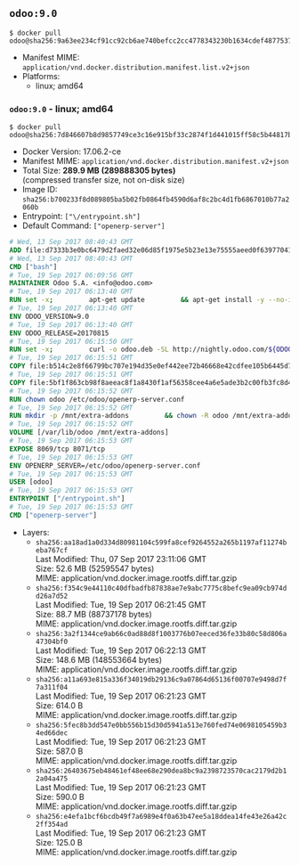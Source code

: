## `odoo:9.0`

```console
$ docker pull odoo@sha256:9a63ee234cf91cc92cb6ae740befcc2cc4778343230b1634cdef487753759085
```

-	Manifest MIME: `application/vnd.docker.distribution.manifest.list.v2+json`
-	Platforms:
	-	linux; amd64

### `odoo:9.0` - linux; amd64

```console
$ docker pull odoo@sha256:7d846607b8d9857749ce3c16e915bf33c2874f1d441015ff58c5b44817bb1730
```

-	Docker Version: 17.06.2-ce
-	Manifest MIME: `application/vnd.docker.distribution.manifest.v2+json`
-	Total Size: **289.9 MB (289888305 bytes)**  
	(compressed transfer size, not on-disk size)
-	Image ID: `sha256:b700233f8d089805ba5b02fb0864fb4590d6af8c2bc4d1fb6867010b77a2060b`
-	Entrypoint: `["\/entrypoint.sh"]`
-	Default Command: `["openerp-server"]`

```dockerfile
# Wed, 13 Sep 2017 08:40:43 GMT
ADD file:d7333b3e0bc6479d2faed32e06d85f1975e5b23e13e75555aeed0f639770413b in / 
# Wed, 13 Sep 2017 08:40:43 GMT
CMD ["bash"]
# Tue, 19 Sep 2017 06:09:56 GMT
MAINTAINER Odoo S.A. <info@odoo.com>
# Tue, 19 Sep 2017 06:13:40 GMT
RUN set -x;         apt-get update         && apt-get install -y --no-install-recommends             ca-certificates             curl             node-less             python-gevent             python-pip             python-renderpm             python-support             python-watchdog         && curl -o wkhtmltox.deb -SL http://nightly.odoo.com/extra/wkhtmltox-0.12.1.2_linux-jessie-amd64.deb         && echo '40e8b906de658a2221b15e4e8cd82565a47d7ee8 wkhtmltox.deb' | sha1sum -c -         && dpkg --force-depends -i wkhtmltox.deb         && apt-get -y install -f --no-install-recommends         && apt-get purge -y --auto-remove -o APT::AutoRemove::RecommendsImportant=false -o APT::AutoRemove::SuggestsImportant=false npm         && rm -rf /var/lib/apt/lists/* wkhtmltox.deb         && pip install psycogreen==1.0
# Tue, 19 Sep 2017 06:13:40 GMT
ENV ODOO_VERSION=9.0
# Tue, 19 Sep 2017 06:13:40 GMT
ENV ODOO_RELEASE=20170815
# Tue, 19 Sep 2017 06:15:50 GMT
RUN set -x;         curl -o odoo.deb -SL http://nightly.odoo.com/${ODOO_VERSION}/nightly/deb/odoo_${ODOO_VERSION}c.${ODOO_RELEASE}_all.deb         && echo '3d3b34cbbcd5f3fb739e85a2c855955322c0f328 odoo.deb' | sha1sum -c -         && dpkg --force-depends -i odoo.deb         && apt-get update         && apt-get -y install -f --no-install-recommends         && rm -rf /var/lib/apt/lists/* odoo.deb
# Tue, 19 Sep 2017 06:15:51 GMT
COPY file:b514c2e8f66799bc707e194d35e0ef442ee72b46668e42cdfee105b6445d7eb0 in / 
# Tue, 19 Sep 2017 06:15:51 GMT
COPY file:5bf1f863cb98f8aeeac8f1a8430f1af56358cee4a6e5ade3b2c00fb3fc8d4162 in /etc/odoo/ 
# Tue, 19 Sep 2017 06:15:52 GMT
RUN chown odoo /etc/odoo/openerp-server.conf
# Tue, 19 Sep 2017 06:15:52 GMT
RUN mkdir -p /mnt/extra-addons         && chown -R odoo /mnt/extra-addons
# Tue, 19 Sep 2017 06:15:52 GMT
VOLUME [/var/lib/odoo /mnt/extra-addons]
# Tue, 19 Sep 2017 06:15:53 GMT
EXPOSE 8069/tcp 8071/tcp
# Tue, 19 Sep 2017 06:15:53 GMT
ENV OPENERP_SERVER=/etc/odoo/openerp-server.conf
# Tue, 19 Sep 2017 06:15:53 GMT
USER [odoo]
# Tue, 19 Sep 2017 06:15:53 GMT
ENTRYPOINT ["/entrypoint.sh"]
# Tue, 19 Sep 2017 06:15:53 GMT
CMD ["openerp-server"]
```

-	Layers:
	-	`sha256:aa18ad1a0d334d80981104c599fa8cef9264552a265b1197af11274beba767cf`  
		Last Modified: Thu, 07 Sep 2017 23:11:06 GMT  
		Size: 52.6 MB (52595547 bytes)  
		MIME: application/vnd.docker.image.rootfs.diff.tar.gzip
	-	`sha256:f354c9e44110c40dfbadfb87838ae7e9abc7775c8befc9ea09cb974dd26a7d52`  
		Last Modified: Tue, 19 Sep 2017 06:21:45 GMT  
		Size: 88.7 MB (88737178 bytes)  
		MIME: application/vnd.docker.image.rootfs.diff.tar.gzip
	-	`sha256:3a2f1344ce9ab66c0ad88d8f1003776b07eeced36fe33b80c58d806a47304bf0`  
		Last Modified: Tue, 19 Sep 2017 06:22:13 GMT  
		Size: 148.6 MB (148553664 bytes)  
		MIME: application/vnd.docker.image.rootfs.diff.tar.gzip
	-	`sha256:a11a693e815a336f34019db29136c9a07864d65136f00707e9498d7f7a311f04`  
		Last Modified: Tue, 19 Sep 2017 06:21:23 GMT  
		Size: 614.0 B  
		MIME: application/vnd.docker.image.rootfs.diff.tar.gzip
	-	`sha256:5fec8b3dd547e0bb556b15d30d5941a513e760fed74e0698105459b34ed66dec`  
		Last Modified: Tue, 19 Sep 2017 06:21:23 GMT  
		Size: 587.0 B  
		MIME: application/vnd.docker.image.rootfs.diff.tar.gzip
	-	`sha256:26403675eb48461ef48ee68e290dea8bc9a2398723570cac2179d2b12a04a475`  
		Last Modified: Tue, 19 Sep 2017 06:21:23 GMT  
		Size: 590.0 B  
		MIME: application/vnd.docker.image.rootfs.diff.tar.gzip
	-	`sha256:e4efa1bcf6bcdb49f7a6989e4f0a63b47ee5a18ddea14fe43e26a42c2ff354ad`  
		Last Modified: Tue, 19 Sep 2017 06:21:23 GMT  
		Size: 125.0 B  
		MIME: application/vnd.docker.image.rootfs.diff.tar.gzip

